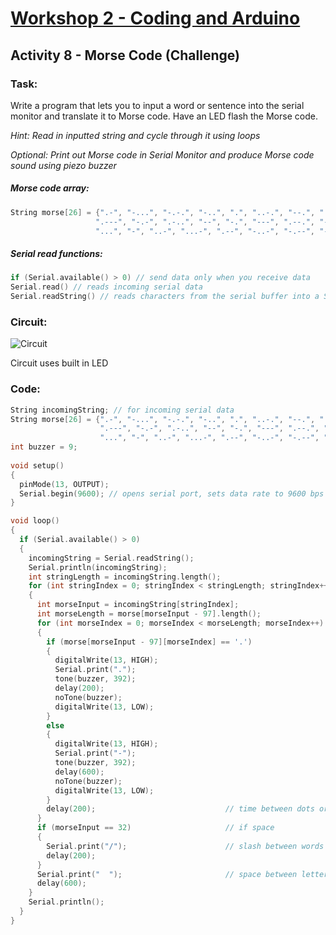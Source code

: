 # [Workshop 2 - Coding and Arduino](https://bmesbuildteamucla.github.io/workshops/workshop-2--coding-and-arduino)

## Activity 8 - Morse Code (Challenge)

### Task:
Write a program that lets you to input a word or sentence into the serial monitor and translate it to Morse code. Have an LED flash the Morse code.

*Hint: Read in inputted string and cycle through it using loops*

*Optional: Print out Morse code in Serial Monitor and produce Morse code sound using piezo buzzer*

##### Morse code array:
 ```c
String morse[26] = {".-", "-...", "-.-.", "-..", ".", "..-.", "--.", "....", "..",     // A-I
                    ".---", "-.-", ".-..", "--", "-.", "---", ".--.", "--.-", ".-.",   // J-R 
                    "...", "-", "..-", "...-", ".--", "-..-", "-.--", "--.."};         // S-Z
```
##### Serial read functions:
```c
if (Serial.available() > 0) // send data only when you receive data
Serial.read() // reads incoming serial data
Serial.readString() // reads characters from the serial buffer into a String
```

### Circuit:
![Circuit](https://bmesbuildteamucla.github.io/workshops/workshop-2--coding-and-arduino/activity-8--morse-code/circuit.png)

Circuit uses built in LED

### Code:
```c
String incomingString; // for incoming serial data
String morse[26] = {".-", "-...", "-.-.", "-..", ".", "..-.", "--.", "....", "..",     // A-I
                    ".---", "-.-", ".-..", "--", "-.", "---", ".--.", "--.-", ".-.",   // J-R 
                    "...", "-", "..-", "...-", ".--", "-..-", "-.--", "--.."};         // S-Z
int buzzer = 9;
  
void setup()
{
  pinMode(13, OUTPUT);
  Serial.begin(9600); // opens serial port, sets data rate to 9600 bps
}

void loop()
{
  if (Serial.available() > 0)                                                        // send data only when you receive data
  {
    incomingString = Serial.readString();                                            // read incoming string
    Serial.println(incomingString);                                                  // print incoming string
    int stringLength = incomingString.length();                                      // find length of incoming string
    for (int stringIndex = 0; stringIndex < stringLength; stringIndex++)             // cycle through string
    {
      int morseInput = incomingString[stringIndex];                                  // identify letter
      int morseLength = morse[morseInput - 97].length();                             // find length of morse letter
      for (int morseIndex = 0; morseIndex < morseLength; morseIndex++)               // cycle through morse code
      {
        if (morse[morseInput - 97][morseIndex] == '.')                               // dot LED, sound, print
        {
          digitalWrite(13, HIGH);
          Serial.print(".");
          tone(buzzer, 392);
          delay(200);
          noTone(buzzer);
          digitalWrite(13, LOW);
        }
        else                                                                         // dash LED, sound, print
        {
          digitalWrite(13, HIGH);
          Serial.print("-");
          tone(buzzer, 392);
          delay(600);
          noTone(buzzer);
          digitalWrite(13, LOW);
        }
        delay(200);                             // time between dots or dashes
      }
      if (morseInput == 32)                     // if space
      {
        Serial.print("/");                      // slash between words
        delay(200);
      }
      Serial.print("  ");                       // space between letters
      delay(600);
    }
    Serial.println();
  }
}
```
